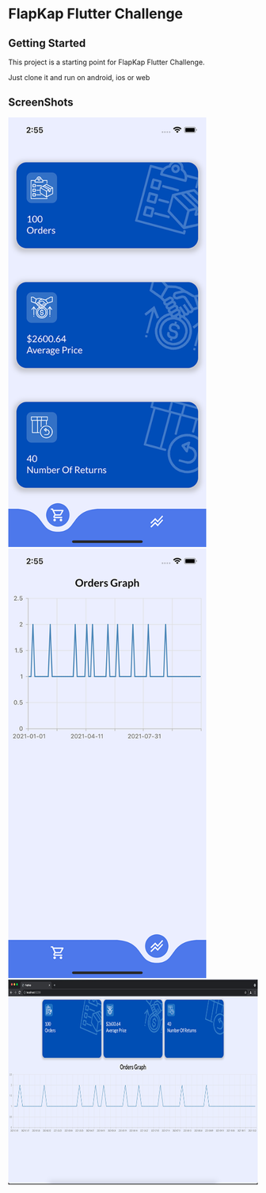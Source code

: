 # FlapKap Flutter Challenge


## Getting Started

This project is a starting point for FlapKap Flutter Challenge.

Just clone it and run on android, ios or web 

## ScreenShots

<img src="/screenshots/mobile_1.png" width="400" height="866">
<img src="/screenshots/mobile_2.png" width="400" height="866">
<img src="/screenshots/web.png" width="800" height="413">


